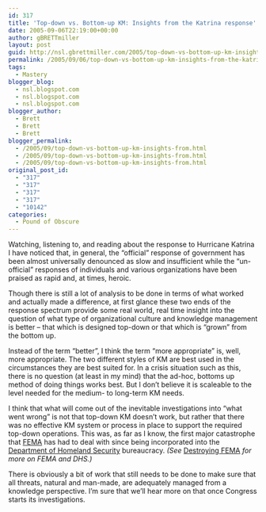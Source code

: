 ```yaml
---
id: 317
title: 'Top-down vs. Bottom-up KM: Insights from the Katrina response'
date: 2005-09-06T22:19:00+00:00
author: gBRETTmiller
layout: post
guid: http://nsl.gbrettmiller.com/2005/top-down-vs-bottom-up-km-insights-from-the-katrina-response
permalink: /2005/09/06/top-down-vs-bottom-up-km-insights-from-the-katrina-response/
tags:
  - Mastery
blogger_blog:
  - nsl.blogspot.com
  - nsl.blogspot.com
  - nsl.blogspot.com
blogger_author:
  - Brett
  - Brett
  - Brett
blogger_permalink:
  - /2005/09/top-down-vs-bottom-up-km-insights-from.html
  - /2005/09/top-down-vs-bottom-up-km-insights-from.html
  - /2005/09/top-down-vs-bottom-up-km-insights-from.html
original_post_id:
  - "317"
  - "317"
  - "317"
  - "317"
  - "10142"
categories:
  - Pound of Obscure
---
```

Watching, listening to, and reading about the response to Hurricane Katrina I have noticed that, in general, the “official” response of government has been almost universally denounced as slow and insufficient while the “un-official” responses of individuals and various organizations have been praised as rapid and, at times, heroic. 

Though there is still a lot of analysis to be done in terms of what worked and actually made a difference, at first glance these two ends of the response spectrum provide some real world, real time insight into the question of what type of organizational culture and knowledge management is better – that which is designed top-down or that which is “grown” from the bottom up.

Instead of the term “better”, I think the term “more appropriate” is, well, more appropriate. The two different styles of KM are best used in the circumstances they are best suited for. In a crisis situation such as this, there is no question (at least in my mind) that the ad-hoc, bottoms up method of doing things works best. But I don’t believe it is scaleable to the level needed for the medium- to long-term KM needs.

I think that what will come out of the inevitable investigations into “what went wrong” is not that top-down KM doesn’t work, but rather that there was no effective KM system or process in place to support the required top-down operations. This was, as far as I know, the first major catastrophe that [FEMA](http://www.fema.gov/) has had to deal with since being incorporated into the [Department of Homeland Security](http://www.dhs.gov/dhspublic/) bureaucracy. _(See_ [Destroying FEMA](http://www.washingtonpost.com/wp-dyn/content/article/2005/08/29/AR2005082901445.html) _for more on FEMA and DHS.)_ 

There is obviously a bit of work that still needs to be done to make sure that all threats, natural and man-made, are adequately managed from a knowledge perspective. I’m sure that we’ll hear more on that once Congress starts its investigations.
